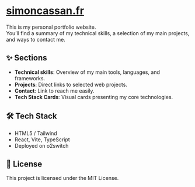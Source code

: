 # [simoncassan.fr](simoncassan.fr)

This is my personal portfolio website.  
You’ll find a summary of my technical skills, a selection of my main projects, and ways to contact me.

## ✨ Sections

- **Technical skills**: Overview of my main tools, languages, and frameworks.
- **Projects**: Direct links to selected web projects.
- **Contact**: Link to reach me easily.
- **Tech Stack Cards**: Visual cards presenting my core technologies.

## 🛠️ Tech Stack

- HTML5 / Tailwind
- React, Vite, TypeScript
- Deployed on o2switch

## 📝 License
This project is licensed under the MIT License.